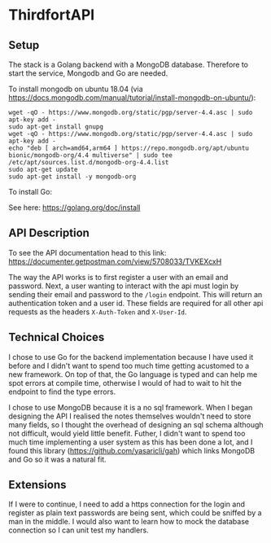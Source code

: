# ThirdfortAPI


## Setup

The stack is a Golang backend with a MongoDB database. Therefore to start the service, Mongodb and Go are needed.

To install mongodb on ubuntu 18.04 (via https://docs.mongodb.com/manual/tutorial/install-mongodb-on-ubuntu/):

```
wget -qO - https://www.mongodb.org/static/pgp/server-4.4.asc | sudo apt-key add -
sudo apt-get install gnupg
wget -qO - https://www.mongodb.org/static/pgp/server-4.4.asc | sudo apt-key add -
echo "deb [ arch=amd64,arm64 ] https://repo.mongodb.org/apt/ubuntu bionic/mongodb-org/4.4 multiverse" | sudo tee /etc/apt/sources.list.d/mongodb-org-4.4.list
sudo apt-get update
sudo apt-get install -y mongodb-org
```

To install Go:

See here: https://golang.org/doc/install


## API Description
To see the API documentation head to this link: https://documenter.getpostman.com/view/5708033/TVKEXcxH

The way the API works is to first register a user with an email and password. Next, a user wanting to interact with the api must login by sending their email and password to the `/login` endpoint. This will return an authentication token and a user id. These fields are required for all other api requests as the headers `X-Auth-Token` and `X-User-Id`.

## Technical Choices
I chose to use Go for the backend implementation because I have used it before and I didn't want to spend too much time getting acustomed to a new framework.  On top of that, the Go language is typed and can help me spot errors at compile time, otherwise I would of had to wait to hit the endpoint to find the type errors.

I chose to use MongoDB because it is a no sql framework. When I began designing the API I realised the notes themselves wouldn't need to store many fields, so I thought the overhead of designing an sql schema although not difficult, would yield little benefit. Futher, I didn't want to spend too much time implementing a user system as this has been done a lot, and I found this library (https://github.com/yasaricli/gah) which links MongoDB and Go so it was a natural fit.

## Extensions
If I were to continue, I need to add a https connection for the login and register as plain text passwords are being sent, which could be sniffed by a man in the middle. I would also want to learn how to mock the database connection so I can unit test my handlers.